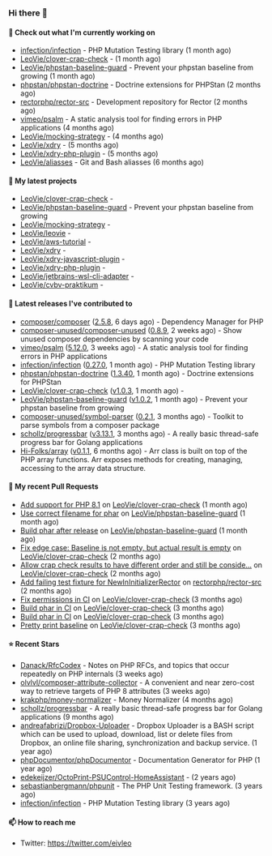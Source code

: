 ### Hi there 👋

#### 👷 Check out what I'm currently working on

- [infection/infection](https://github.com/infection/infection) - PHP Mutation Testing library (1 month ago)
- [LeoVie/clover-crap-check](https://github.com/LeoVie/clover-crap-check) -  (1 month ago)
- [LeoVie/phpstan-baseline-guard](https://github.com/LeoVie/phpstan-baseline-guard) - Prevent your phpstan baseline from growing (1 month ago)
- [phpstan/phpstan-doctrine](https://github.com/phpstan/phpstan-doctrine) - Doctrine extensions for PHPStan (2 months ago)
- [rectorphp/rector-src](https://github.com/rectorphp/rector-src) - Development repository for Rector (2 months ago)
- [vimeo/psalm](https://github.com/vimeo/psalm) - A static analysis tool for finding errors in PHP applications (4 months ago)
- [LeoVie/mocking-strategy](https://github.com/LeoVie/mocking-strategy) -  (4 months ago)
- [LeoVie/xdry](https://github.com/LeoVie/xdry) -  (5 months ago)
- [LeoVie/xdry-php-plugin](https://github.com/LeoVie/xdry-php-plugin) -  (5 months ago)
- [LeoVie/aliasses](https://github.com/LeoVie/aliasses) - Git and Bash aliasses (6 months ago)

#### 🌱 My latest projects

- [LeoVie/clover-crap-check](https://github.com/LeoVie/clover-crap-check) - 
- [LeoVie/phpstan-baseline-guard](https://github.com/LeoVie/phpstan-baseline-guard) - Prevent your phpstan baseline from growing
- [LeoVie/mocking-strategy](https://github.com/LeoVie/mocking-strategy) - 
- [LeoVie/leovie](https://github.com/LeoVie/leovie) - 
- [LeoVie/aws-tutorial](https://github.com/LeoVie/aws-tutorial) - 
- [LeoVie/xdry](https://github.com/LeoVie/xdry) - 
- [LeoVie/xdry-javascript-plugin](https://github.com/LeoVie/xdry-javascript-plugin) - 
- [LeoVie/xdry-php-plugin](https://github.com/LeoVie/xdry-php-plugin) - 
- [LeoVie/jetbrains-wsl-cli-adapter](https://github.com/LeoVie/jetbrains-wsl-cli-adapter) - 
- [LeoVie/cvbv-praktikum](https://github.com/LeoVie/cvbv-praktikum) - 

#### 🔭 Latest releases I've contributed to

- [composer/composer](https://github.com/composer/composer) ([2.5.8](https://github.com/composer/composer/releases/tag/2.5.8), 6 days ago) - Dependency Manager for PHP
- [composer-unused/composer-unused](https://github.com/composer-unused/composer-unused) ([0.8.9](https://github.com/composer-unused/composer-unused/releases/tag/0.8.9), 2 weeks ago) - Show unused composer dependencies by scanning your code
- [vimeo/psalm](https://github.com/vimeo/psalm) ([5.12.0](https://github.com/vimeo/psalm/releases/tag/5.12.0), 3 weeks ago) - A static analysis tool for finding errors in PHP applications
- [infection/infection](https://github.com/infection/infection) ([0.27.0](https://github.com/infection/infection/releases/tag/0.27.0), 1 month ago) - PHP Mutation Testing library
- [phpstan/phpstan-doctrine](https://github.com/phpstan/phpstan-doctrine) ([1.3.40](https://github.com/phpstan/phpstan-doctrine/releases/tag/1.3.40), 1 month ago) - Doctrine extensions for PHPStan
- [LeoVie/clover-crap-check](https://github.com/LeoVie/clover-crap-check) ([v1.0.3](https://github.com/LeoVie/clover-crap-check/releases/tag/v1.0.3), 1 month ago) - 
- [LeoVie/phpstan-baseline-guard](https://github.com/LeoVie/phpstan-baseline-guard) ([v1.0.2](https://github.com/LeoVie/phpstan-baseline-guard/releases/tag/v1.0.2), 1 month ago) - Prevent your phpstan baseline from growing
- [composer-unused/symbol-parser](https://github.com/composer-unused/symbol-parser) ([0.2.1](https://github.com/composer-unused/symbol-parser/releases/tag/0.2.1), 3 months ago) - Toolkit to parse symbols from a composer package
- [schollz/progressbar](https://github.com/schollz/progressbar) ([v3.13.1](https://github.com/schollz/progressbar/releases/tag/v3.13.1), 3 months ago) - A really basic thread-safe progress bar for Golang applications
- [Hi-Folks/array](https://github.com/Hi-Folks/array) ([v0.1.1](https://github.com/Hi-Folks/array/releases/tag/v0.1.1), 6 months ago) - Arr class is built on top of the PHP array functions. Arr exposes methods for creating, managing, accessing to the array data structure.

#### 🔨 My recent Pull Requests

- [Add support for PHP 8.1](https://github.com/LeoVie/clover-crap-check/pull/10) on [LeoVie/clover-crap-check](https://github.com/LeoVie/clover-crap-check) (1 month ago)
- [Use correct filename for phar](https://github.com/LeoVie/phpstan-baseline-guard/pull/12) on [LeoVie/phpstan-baseline-guard](https://github.com/LeoVie/phpstan-baseline-guard) (1 month ago)
- [Build phar after release](https://github.com/LeoVie/phpstan-baseline-guard/pull/11) on [LeoVie/phpstan-baseline-guard](https://github.com/LeoVie/phpstan-baseline-guard) (1 month ago)
- [Fix edge case: Baseline is not empty, but actual result is empty](https://github.com/LeoVie/clover-crap-check/pull/9) on [LeoVie/clover-crap-check](https://github.com/LeoVie/clover-crap-check) (2 months ago)
- [Allow crap check results to have different order and still be conside…](https://github.com/LeoVie/clover-crap-check/pull/8) on [LeoVie/clover-crap-check](https://github.com/LeoVie/clover-crap-check) (2 months ago)
- [Add failing test fixture for NewInInitializerRector](https://github.com/rectorphp/rector-src/pull/3516) on [rectorphp/rector-src](https://github.com/rectorphp/rector-src) (2 months ago)
- [Fix permissions in CI](https://github.com/LeoVie/clover-crap-check/pull/7) on [LeoVie/clover-crap-check](https://github.com/LeoVie/clover-crap-check) (3 months ago)
- [Build phar in CI](https://github.com/LeoVie/clover-crap-check/pull/6) on [LeoVie/clover-crap-check](https://github.com/LeoVie/clover-crap-check) (3 months ago)
- [Build phar in CI](https://github.com/LeoVie/clover-crap-check/pull/5) on [LeoVie/clover-crap-check](https://github.com/LeoVie/clover-crap-check) (3 months ago)
- [Pretty print baseline](https://github.com/LeoVie/clover-crap-check/pull/4) on [LeoVie/clover-crap-check](https://github.com/LeoVie/clover-crap-check) (3 months ago)

#### ⭐ Recent Stars

- [Danack/RfcCodex](https://github.com/Danack/RfcCodex) - Notes on PHP RFCs, and topics that occur repeatedly on PHP internals (3 weeks ago)
- [olvlvl/composer-attribute-collector](https://github.com/olvlvl/composer-attribute-collector) - A convenient and near zero-cost way to retrieve targets of PHP 8 attributes (3 weeks ago)
- [krakphp/money-normalizer](https://github.com/krakphp/money-normalizer) - Money Normalizer (4 months ago)
- [schollz/progressbar](https://github.com/schollz/progressbar) - A really basic thread-safe progress bar for Golang applications (9 months ago)
- [andreafabrizi/Dropbox-Uploader](https://github.com/andreafabrizi/Dropbox-Uploader) - Dropbox Uploader is a BASH script which can be used to upload, download, list or delete files from Dropbox, an online file sharing, synchronization and backup service. (1 year ago)
- [phpDocumentor/phpDocumentor](https://github.com/phpDocumentor/phpDocumentor) - Documentation Generator for PHP  (1 year ago)
- [edekeijzer/OctoPrint-PSUControl-HomeAssistant](https://github.com/edekeijzer/OctoPrint-PSUControl-HomeAssistant) -  (2 years ago)
- [sebastianbergmann/phpunit](https://github.com/sebastianbergmann/phpunit) - The PHP Unit Testing framework. (3 years ago)
- [infection/infection](https://github.com/infection/infection) - PHP Mutation Testing library (3 years ago)

#### 📫 How to reach me

- Twitter: https://twitter.com/eivleo
